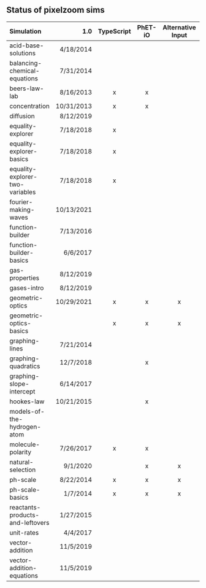 ## Status of pixelzoom sims 

| Simulation                       |    1.0     | TypeScript | PhET-iO  | Alternative Input  | UI Sound  | Dynamic Locale |
|:---------------------------------|-----------:|:----------:|:--------:|:------------------:|:---------:|:--------------:|
| acid-base-solutions              | 4/18/2014  |            |          |                    |           |       x        |
| balancing-chemical-equations     | 7/31/2014  |            |          |                    |           |       x        |
| beers-law-lab                    | 8/16/2013  |     x      |    x     |                    |           |       x        |
| concentration                    | 10/31/2013 |     x      |    x     |                    |           |       x        |
| diffusion                        | 8/12/2019  |            |          |                    |           |                |
| equality-explorer                | 7/18/2018  |     x      |          |                    |           |       x        |
| equality-explorer-basics         | 7/18/2018  |     x      |          |                    |           |       x        |
| equality-explorer-two-variables  | 7/18/2018  |     x      |          |                    |           |       x        |
| fourier-making-waves             | 10/13/2021 |            |          |                    |           |                |
| function-builder                 | 7/13/2016  |            |          |                    |           |                |
| function-builder-basics          | 6/6/2017   |            |          |                    |           |                |
| gas-properties                   | 8/12/2019  |            |          |                    |           |                |
| gases-intro                      | 8/12/2019  |            |          |                    |           |                |
| geometric-optics                 | 10/29/2021 |     x      |    x     |         x          |     x     |       x        |
| geometric-optics-basics          |            |     x      |    x     |         x          |     x     |       x        |
| graphing-lines                   | 7/21/2014  |            |          |                    |           |                |
| graphing-quadratics              | 12/7/2018  |            |    x     |                    |           |                |
| graphing-slope-intercept         | 6/14/2017  |            |          |                    |           |                |
| hookes-law                       | 10/21/2015 |            |    x     |                    |           |                |
| models-of-the-hydrogen-atom      |            |            |          |                    |           |       x        |
| molecule-polarity                | 7/26/2017  |     x      |    x     |                    |           |                |
| natural-selection                | 9/1/2020   |            |    x     |         x          |     x     |       x        |
| ph-scale                         | 8/22/2014  |     x      |    x     |         x          |     x     |       x        |
| ph-scale-basics                  | 1/7/2014   |     x      |    x     |         x          |     x     |       x        |
| reactants-products-and-leftovers | 1/27/2015  |            |          |                    |           |                |
| unit-rates                       | 4/4/2017   |            |          |                    |           |                |
| vector-addition                  | 11/5/2019  |            |          |                    |           |                |
| vector-addition-equations        | 11/5/2019  |            |          |                    |           |                |
